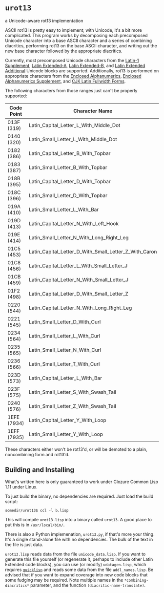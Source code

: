 # `urot13`
a Unicode-aware rot13 implementation

ASCII rot13 is pretty easy to implement; with Unicode, it's a bit more
complicated. This program works by decomposing each precomposed Unicode
character into a base ASCII character and a series of combining diacritics,
performing rot13 on the base ASCII character, and writing out the new base
character followed by the appropriate diacritics.

Currently, most precomposed Unicode characters from the
[Latin-1 Supplement](https://en.wikipedia.org/wiki/Latin-1_Supplement_(Unicode_block)),
[Latin Extended-A](https://en.wikipedia.org/wiki/Latin_Extended-A),
[Latin Extended-B](https://en.wikipedia.org/wiki/Latin_Extended-B), and
[Latin Extended Additional](https://en.wikipedia.org/wiki/Latin_Extended_Additional)
Unicode blocks are supported. Additionally, rot13 is performed on appropriate
characters from the
[Enclosed Alphanumerics](https://en.wikipedia.org/wiki/Enclosed_Alphanumerics),
[Enclosed Alphanumerics Supplement](https://en.wikipedia.org/wiki/Enclosed_Alphanumeric_Supplement),
and [CJK Latin Fullwidth Forms](https://en.wikipedia.org/wiki/Halfwidth_and_fullwidth_forms).

The following characters from those ranges just can't be properly supported:

| Code Point  | Character Name |
| ----------- | -------------- |
| 013F (319)  | Latin_Capital_Letter_L_With_Middle_Dot |
| 0140 (320)  | Latin_Small_Letter_L_With_Middle_Dot |
| 0182 (386)  | Latin_Capital_Letter_B_With_Topbar |
| 0183 (387)  | Latin_Small_Letter_B_With_Topbar |
| 018B (395)  | Latin_Capital_Letter_D_With_Topbar |
| 018C (396)  | Latin_Small_Letter_D_With_Topbar |
| 019A (410)  | Latin_Small_Letter_L_With_Bar |
| 019D (413)  | Latin_Capital_Letter_N_With_Left_Hook |
| 019E (414)  | Latin_Small_Letter_N_With_Long_Right_Leg |
| 01C5 (453)  | Latin_Capital_Letter_D_With_Small_Letter_Z_With_Caron |
| 01C8 (456)  | Latin_Capital_Letter_L_With_Small_Letter_J |
| 01CB (459)  | Latin_Capital_Letter_N_With_Small_Letter_J |
| 01F2 (498)  | Latin_Capital_Letter_D_With_Small_Letter_Z |
| 0220 (544)  | Latin_Capital_Letter_N_With_Long_Right_Leg |
| 0221 (545)  | Latin_Small_Letter_D_With_Curl |
| 0234 (564)  | Latin_Small_Letter_L_With_Curl |
| 0235 (565)  | Latin_Small_Letter_N_With_Curl |
| 0236 (566)  | Latin_Small_Letter_T_With_Curl |
| 023D (573)  | Latin_Capital_Letter_L_With_Bar |
| 023F (575)  | Latin_Small_Letter_S_With_Swash_Tail |
| 0240 (576)  | Latin_Small_Letter_Z_With_Swash_Tail |
| 1EFE (7934) | Latin_Capital_Letter_Y_With_Loop |
| 1EFF (7935) | Latin_Small_Letter_Y_With_Loop |

These characters either won't be rot13'd, or will be demoted to a plain,
noncombining form and rot13'd.

## Building and Installing

What's written here is only guaranteed to work under Clozure Common Lisp 1.11
under Linux.

To just build the binary, no dependencies are required. Just load the build
script:

    somedir/urot13$ ccl -l b.lisp

This will compile `urot13.lisp` into a binary called `urot13`. A good place to
put this is in `/usr/local/bin/`.

There is also a Python implemenation, `urot13.py`, if that's more your thing.
It's a single stand-alone file with no dependencies. The bulk of the text in
the file is just data.

`urot13.lisp` reads data from the file `unicode_data.lisp`. If you want to
generate this file yourself (or regenerate it, perhaps to include other Latin
Extended code blocks), you can use (or modify) `udatagen.lisp`, which requires
[`quicklisp`](http://www.quicklisp.org/beta) and reads some data from the
file `addl_names.lisp`. Be advised that if you want to expand coverage into
new code blocks that some fudging may be required. Note multiple names in
the `*combining-diacritics*` parameter, and the function
`(diacritic-name-translate)`.